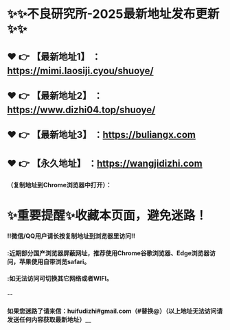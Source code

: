 # :sparkles::sparkles:不良研究所-2025最新地址发布更新:sparkles::sparkles:

 :heart: :point_right: 【最新地址1】 ：https://mimi.laosiji.cyou/shuoye/
 ------
 :heart: :point_right: 【最新地址2】 ：https://www.dizhi04.top/shuoye/
 ------
 :heart: :point_right: 【最新地址3】 ：https://buliangx.com
 ------
 :heart: :point_right: 【永久地址】 ：https://wangjidizhi.com
 ------

#### （复制地址到Chrome浏览器中打开）：
# :sparkles:重要提醒:sparkles:收藏本页面，避免迷路！
#### ‼️微信/QQ用户请长按复制地址到浏览器里访问‼
#### :近期部分国产浏览器屏蔽网址，推荐使用Chrome谷歌浏览器、Edge浏览器访问，苹果使用自带浏览safari。
#### :如无法访问可切换其它网络或者WIFI。
--
#### 如果您迷路了请来信：huifudizhi#gmail.com（#替换@）（以上地址无法访问请发送任何内容获取最新地址）__
